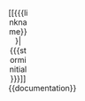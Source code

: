 <includeonly><td><div title="{{{strength}}}{{{stormname}}}（{{{english}}}）" style="width: 2.5em; text-align: center; margin-right: {{{buttonspacing}}}; margin-top: {{{buttonspacing}}}; background-color: #{{{intensity}}};"><div><div>[[{{{linkname}}}|{{{storminitial}}}]]</div></div></div></td></includeonly><noinclude>
{{documentation}}
</noinclude>